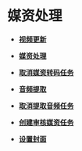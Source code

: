 # 媒资处理<a name="vod_04_0121"></a>

 

-   **[视频更新](视频更新.md)**  

-   **[媒资处理](媒资处理-0.md)**  

-   **[取消媒资转码任务](取消媒资转码任务.md)**  

-   **[音频提取](音频提取.md)**  

-   **[取消提取音频任务](取消提取音频任务.md)**  

-   **[创建审核媒资任务](创建审核媒资任务.md)**  

-   **[设置封面](设置封面.md)**  


